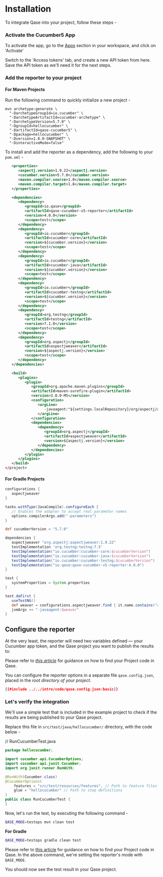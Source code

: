 # Installation

To integrate Qase into your project, follow these steps -

### Activate the Cucumber5 App
To activate the app, go to the [Apps](https://app.qase.io/apps?app=cucumber5-reporter) section in your workspace, and click on 'Activate'

Switch to the 'Access tokens' tab, and create a new API token from here. Save the API token as we'll need it for the next steps.

### Add the reporter to your project

#### For Maven Projects

Run the following command to quickly initialize a new project -

``` 
mvn archetype:generate \
  "-DarchetypeGroupId=io.cucumber" \
  "-DarchetypeArtifactId=cucumber-archetype" \
  "-DarchetypeVersion=5.7.0" \
  "-DgroupId=hellocucumber" \
  "-DartifactId=qase-cucumber5" \
  "-Dpackage=hellocucumber" \
  "-Dversion=1.0.0-SNAPSHOT" \
  "-DinteractiveMode=false"
```

To install and add the reporter as a dependency, add the following to your `pom.xml` -

```xml 
   <properties>
      <aspectj.version>1.9.22</aspectj.version>
      <cucumber.version>5.7.0</cucumber.version>
      <maven.compiler.source>1.8</maven.compiler.source>
      <maven.compiler.target>1.8</maven.compiler.target>
   </properties>

   <dependencies>
      <dependency>
         <groupId>io.qase</groupId>
         <artifactId>qase-cucumber-v5-reporter</artifactId>
         <version>4.0.0</version>
         <scope>test</scope>
      </dependency>
      <dependency>
         <groupId>io.cucumber</groupId>
         <artifactId>cucumber-core</artifactId>
         <version>${cucumber.version}</version>
         <scope>test</scope>
      </dependency>
      <dependency>
         <groupId>io.cucumber</groupId>
         <artifactId>cucumber-java</artifactId>
         <version>${cucumber.version}</version>
         <scope>test</scope>
      </dependency>
      <dependency>
         <groupId>io.cucumber</groupId>
         <artifactId>cucumber-testng</artifactId>
         <version>${cucumber.version}</version>
         <scope>test</scope>
      </dependency>
      <dependency>
         <groupId>org.testng</groupId>
         <artifactId>testng</artifactId>
         <version>7.1.0</version>
         <scope>test</scope>
      </dependency>
      <dependency>
         <groupId>org.aspectj</groupId>
         <artifactId>aspectjweaver</artifactId>
         <version>${aspectj.version}</version>
         <scope>test</scope>
      </dependency>
   </dependencies>

   <build>
      <plugins>
         <plugin>
            <groupId>org.apache.maven.plugins</groupId>
            <artifactId>maven-surefire-plugin</artifactId>
            <version>3.0.0-M5</version>
            <configuration>
               <argLine>
                  -javaagent:"${settings.localRepository}/org/aspectj/aspectjweaver/${aspectj.version}/aspectjweaver-${aspectj.version}.jar"
               </argLine>
            </configuration>
            <dependencies>
               <dependency>
                  <groupId>org.aspectj</groupId>
                  <artifactId>aspectjweaver</artifactId>
                  <version>${aspectj.version}</version>
               </dependency>
            </dependencies>
         </plugin>
      </plugins>
   </build>
</project>
```


#### For Gradle Projects

```groovy
configurations {
   aspectjweaver
}

tasks.withType(JavaCompile).configureEach {
   // Enables the adapter to accept real parameter names
   options.compilerArgs.add("-parameters")
}

def cucumberVersion = "5.7.0"

dependencies {
   aspectjweaver "org.aspectj:aspectjweaver:1.9.22"
   testImplementation 'org.testng:testng:7.5'
   testImplementation("io.cucumber:cucumber-core:$cucumberVersion")
   testImplementation("io.cucumber:cucumber-java:$cucumberVersion")
   testImplementation("io.cucumber:cucumber-testng:$cucumberVersion")
   testImplementation("io.qase:qase-cucumber-v5-reporter:4.0.0")
}

test {
   systemProperties = System.properties
}

test.doFirst {
   useTestNG()
   def weaver = configurations.aspectjweaver.find { it.name.contains("aspectjweaver") }
   jvmArgs += "-javaagent:$weaver"
}
```

## Configure the reporter
At the very least, the reporter will need two variables defined — your Cucumber app token, and the Qase project you want to publish the results to:

Please refer to [*this article*](https://help.qase.io/en/articles/9787250-how-do-i-find-my-project-code) for guidance on how to find your Project code in Qase.

You can configure the reporter options in a separate file `qase.config.json`, placed in the *root directory of your project*.
```json
{{#include ../../intro/code/qase.config.json:basic}} 
```


### Let's verify the integration

We'll use a simple test that is included in the example project to check if the results are being published to your Qase project.

Replace this file in `src/test/java/hellocucumber/` directory, with the code below -

// RunCucumberTest.java   
```java 
package hellocucumber;

import cucumber.api.CucumberOptions;
import cucumber.api.junit.Cucumber;
import org.junit.runner.RunWith;

@RunWith(Cucumber.class)
@CucumberOptions(
    features = "src/test/resources/features", // Path to feature files
    glue = "hellocucumber" // Path to step definitions
)
public class RunCucumberTest {
}
```

Now, let's run the test, by executing the following command -

``` bash
QASE_MODE=testops mvn clean test
```

**For Gradle**
``` bash
QASE_MODE=testops gradle clean test
```

Please refer to [this article](https://help.qase.io/en/articles/9787250-how-do-i-find-my-project-code) for guidance on how to find your Project code in Qase. In the above command, we're setting the reporter's mode with `QASE_MODE`.

You should now see the test result in your Qase project.
